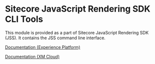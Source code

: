 # Sitecore JavaScript Rendering SDK CLI Tools

This module is provided as a part of Sitecore JavaScript Rendering SDK (JSS). It contains the JSS command line interface.

<!---
@TODO: Update to next version docs before release
-->
[Documentation (Experience Platform)](https://doc.sitecore.com/xp/en/developers/hd/22/sitecore-headless-development/sitecore-javascript-rendering-sdk-cli-tools.html)

[Documentation (XM Cloud)](https://doc.sitecore.com/xmc/en/developers/xm-cloud/sitecore-javascript-rendering-sdk-cli-tools.html)
